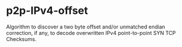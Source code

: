 # p2p-IPv4-offset
Algorithm to discover a two byte offset and/or unmatched endian correction, if any, to decode overwritten IPv4 point-to-point SYN TCP Checksums. 
